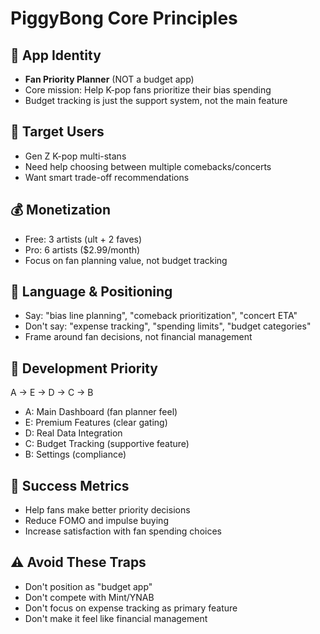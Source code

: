 # PiggyBong Core Principles

## 🎯 App Identity
- **Fan Priority Planner** (NOT a budget app)
- Core mission: Help K-pop fans prioritize their bias spending
- Budget tracking is just the support system, not the main feature

## 👥 Target Users
- Gen Z K-pop multi-stans
- Need help choosing between multiple comebacks/concerts
- Want smart trade-off recommendations

## 💰 Monetization
- Free: 3 artists (ult + 2 faves)
- Pro: 6 artists ($2.99/month)
- Focus on fan planning value, not budget tracking

## 🎪 Language & Positioning
- Say: "bias line planning", "comeback prioritization", "concert ETA"
- Don't say: "expense tracking", "spending limits", "budget categories"
- Frame around fan decisions, not financial management

## 🚀 Development Priority
A → E → D → C → B
- A: Main Dashboard (fan planner feel)
- E: Premium Features (clear gating)
- D: Real Data Integration
- C: Budget Tracking (supportive feature)
- B: Settings (compliance)

## 🔑 Success Metrics
- Help fans make better priority decisions
- Reduce FOMO and impulse buying
- Increase satisfaction with fan spending choices

## ⚠️ Avoid These Traps
- Don't position as "budget app"
- Don't compete with Mint/YNAB
- Don't focus on expense tracking as primary feature
- Don't make it feel like financial management